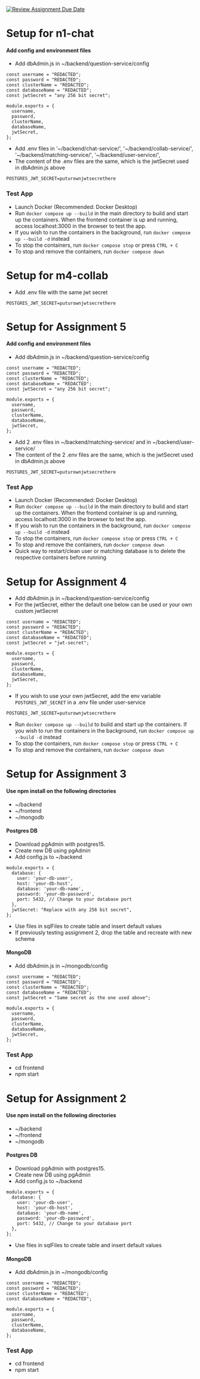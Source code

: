 [![Review Assignment Due Date](https://classroom.github.com/assets/deadline-readme-button-24ddc0f5d75046c5622901739e7c5dd533143b0c8e959d652212380cedb1ea36.svg)](https://classroom.github.com/a/6BOvYMwN)

# Setup for n1-chat

#### Add config and environment files

- Add dbAdmin.js in ~/backend/question-service/config

```
const username = "REDACTED";
const password = "REDACTED";
const clusterName = "REDACTED";
const databaseName = "REDACTED";
const jwtSecret = "any 256 bit secret";

module.exports = {
  username,
  password,
  clusterName,
  databaseName,
  jwtSecret,
};
```

- Add .env files in '~/backend/chat-service/', '~/backend/collab-service/', '~/backend/matching-service/', '~/backend/user-service/',
- The content of the .env files are the same, which is the jwtSecret used in dbAdmin.js above

```
POSTGRES_JWT_SECRET=puturownjwtsecrethere
```

### Test App

- Launch Docker (Recommended: Docker Desktop)
- Run `docker compose up --build` in the main directory to build and start up the containers. When the frontend container is up and running, access localhost:3000 in the browser to test the app.
- If you wish to run the containers in the background, run `docker compose up --build -d` instead
- To stop the containers, run `docker compose stop` or press `CTRL + C`
- To stop and remove the containers, run `docker compose down`

# Setup for m4-collab

- Add .env file with the same jwt secret

```
POSTGRES_JWT_SECRET=puturownjwtsecrethere
```

# Setup for Assignment 5

#### Add config and environment files

- Add dbAdmin.js in ~/backend/question-service/config

```
const username = "REDACTED";
const password = "REDACTED";
const clusterName = "REDACTED";
const databaseName = "REDACTED";
const jwtSecret = "any 256 bit secret";

module.exports = {
  username,
  password,
  clusterName,
  databaseName,
  jwtSecret,
};
```

- Add 2 .env files in ~/backend/matching-service/ and in ~/backend/user-service/
- The content of the 2 .env files are the same, which is the jwtSecret used in dbAdmin.js above

```
POSTGRES_JWT_SECRET=puturownjwtsecrethere
```

### Test App

- Launch Docker (Recommended: Docker Desktop)
- Run `docker compose up --build` in the main directory to build and start up the containers. When the frontend container is up and running, access localhost:3000 in the browser to test the app.
- If you wish to run the containers in the background, run `docker compose up --build -d` instead
- To stop the containers, run `docker compose stop` or press `CTRL + C`
- To stop and remove the containers, run `docker compose down`
- Quick way to restart/clean user or matching database is to delete the respective containers before running

# Setup for Assignment 4

- Add dbAdmin.js in ~/backend/question-service/config
- For the jwtSecret, either the default one below can be used or your own custom jwtSecret

```
const username = "REDACTED";
const password = "REDACTED";
const clusterName = "REDACTED";
const databaseName = "REDACTED";
const jwtSecret = "jwt-secret";

module.exports = {
  username,
  password,
  clusterName,
  databaseName,
  jwtSecret,
};
```

- If you wish to use your own jwtSecret, add the env variable `POSTGRES_JWT_SECRET` in a .env file under user-service

```
POSTGRES_JWT_SECRET=puturownjwtsecrethere
```

- Run `docker compose up --build` to build and start up the containers. If you wish to run the containers in the background, run `docker compose up --build -d` instead
- To stop the containers, run `docker compose stop` or press `CTRL + C`
- To stop and remove the containers, run `docker compose down`

# Setup for Assignment 3

#### Use npm install on the following directories

- ~/backend
- ~/frontend
- ~/mongodb

#### Postgres DB

- Download pgAdmin with postgres15.
- Create new DB using pgAdmin
- Add config.js to ~/backend

```
module.exports = {
  database: {
    user: 'your-db-user',
    host: 'your-db-host',
    database: 'your-db-name',
    password: 'your-db-password',
    port: 5432, // Change to your database port
  },
  jwtSecret: "Replace with any 256 bit secret",
};
```

- Use files in sqlFiles to create table and insert default values
- If previously testing assignment 2, drop the table and recreate with new schema

#### MongoDB

- Add dbAdmin.js in ~/mongodb/config

```
const username = "REDACTED";
const password = "REDACTED";
const clusterName = "REDACTED";
const databaseName = "REDACTED";
const jwtSecret = "Same secret as the one used above";

module.exports = {
  username,
  password,
  clusterName,
  databaseName,
  jwtSecret,
};
```

### Test App

- cd frontend
- npm start

# Setup for Assignment 2

#### Use npm install on the following directories

- ~/backend
- ~/frontend
- ~/mongodb

#### Postgres DB

- Download pgAdmin with postgres15.
- Create new DB using pgAdmin
- Add config.js to ~/backend

```
module.exports = {
  database: {
    user: 'your-db-user',
    host: 'your-db-host',
    database: 'your-db-name',
    password: 'your-db-password',
    port: 5432, // Change to your database port
  },
};
```

- Use files in sqlFiles to create table and insert default values

#### MongoDB

- Add dbAdmin.js in ~/mongodb/config

```
const username = "REDACTED";
const password = "REDACTED";
const clusterName = "REDACTED";
const databaseName = "REDACTED";

module.exports = {
  username,
  password,
  clusterName,
  databaseName,
};
```

### Test App

- cd frontend
- npm start
